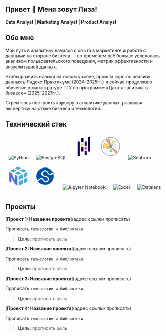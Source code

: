## Привет 👋 Меня зовут Лиза!
**Data Analyst  |  Marketing Analyst  |  Product Analyst** 

## Обо мне
Мой путь в аналитику начался с опыта в маркетинге и работе с данными на стороне бизнеса — со временем всё больше увлекалась анализом пользовательского поведения, метрик эффективности и визуализацией данных.

Чтобы развить навыки на новом уровне, прошла курс по анализу данных в Яндекс Практикуме (2024-2025гг.) и сейчас продолжаю обучение в магистратуре ТГУ по программе «Дата-аналитика в бизнесе» (2025-2027гг.).

Стремлюсь построить карьеру в аналитике данных, развивая экспертизу на стыке бизнеса и технологий.

## Технический стек
<div>  
<img style="margin: 10px" src="https://profilinator.rishav.dev/skills-assets/python-original.svg" alt="Python" height="60" width="60" />
<img style="margin: 10px" src="https://profilinator.rishav.dev/skills-assets/postgresql-original-wordmark.svg" alt="PostgreSQL" height="60" width="60" />
<img style="margin: 10px" src="https://raw.githubusercontent.com/devicons/devicon/master/icons/pandas/pandas-original.svg" alt="Pandas" height="60" width="60" />
<img style="margin: 10px" src="https://raw.githubusercontent.com/devicons/devicon/master/icons/matplotlib/matplotlib-original.svg" alt="Matplotlib" height="60" width="60" />
<img style="margin: 10px" src="https://worldvectorlogo.com/logos/seaborn-1.svg" alt="Seaborn" height="60" width="60" />
<img style="margin: 10px" src="https://raw.githubusercontent.com/devicons/devicon/master/icons/numpy/numpy-original.svg" alt="Numpy" height="60" width="60" />
<img style="margin: 10px" src="https://raw.githubusercontent.com/scipy/scipy/main/doc/source/_static/logo.svg" alt="Scipy" height="60" width="60" />
<img style="margin: 10px" src="https://i.postimg.cc/vBTMHxvM/jupyter.jpg" alt="Jupyter Notebook" height="60" width="60" />
<img style="margin: 10px" src="https://i.postimg.cc/8cwCngwP/1992917f382f70752f1327c6f10e0a7a.png" alt="Excel" height="60" width="60" />
<img style="margin: 10px" src="https://storage.yandexcloud.net/datalens-promo-prod/assets/logo-dark-new.svg" alt="Datalens" />
</div> 

## Проекты
[**Проект 1: Название проекта**](адрес ссылки прописать)

Прописать `технологии и библиотеки`

> **Цель:** прописать цель

[**Проект 2: Название проекта**](адрес ссылки прописать)

Прописать `технологии и библиотеки`

> **Цель:** прописать цель

[**Проект 3: Название проекта**](адрес ссылки прописать)

Прописать `технологии и библиотеки`

> **Цель:** прописать цель

[**Проект 4: Название проекта**](адрес ссылки прописать)

Прописать `технологии и библиотеки`

> **Цель:** прописать цель






